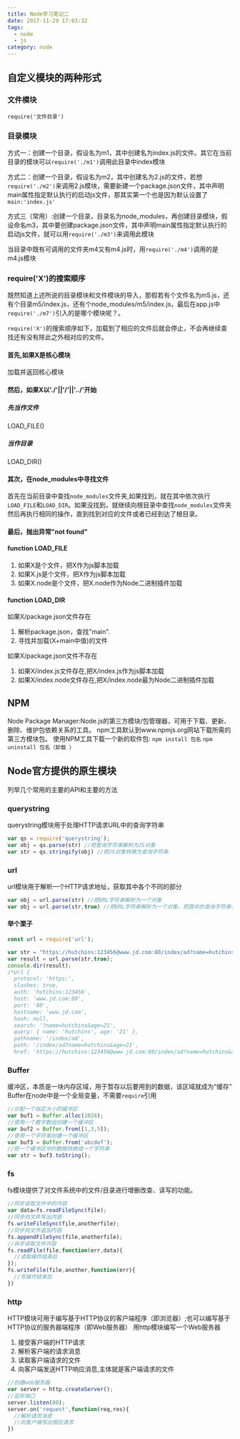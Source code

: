 ```yaml
---
title: Node学习笔记二
date: 2017-11-29 17:03:32
tags: 
  - node
  - js
category: node
---
```

## 自定义模块的两种形式 

### 文件模块

``require('文件目录')``

### 目录模块                    

方式一：创建一个目录，假设名为m1，其中创建名为index.js的文件。其它在当前目录的模块可以``require('./m1')``调用此目录中index模块

方式二：创建一个目录，假设名为m2，其中创建名为2.js的文件，若想``require('./m2')``来调用2.js模块，需要新建一个package.json文件，其中声明main属性指定默认执行的启动js文件，那其实第一个也是因为默认设置了``main:'index.js'``

方式三（常用）:创建一个目录，目录名为node_modules，再创建目录模块，假设命名m3，其中要创建package.json文件，其中声明main属性指定默认执行的启动js文件，就可以用``require('./m3')``来调用此模块

当目录中既有可调用的文件夹m4又有m4.js时，用``require('./m4')``调用的是m4.js模块


### require('X')的搜索顺序

既然知道上述所说的目录模块和文件模块的导入，那假若有个文件名为m5.js，还有个目录m5/index.js，还有个node_modules/m5/index.js，最后在app.js中``require('./m7')``引入的是哪个模块呢？。

``require('X')``的搜索顺序如下，加载到了相应的文件后就会停止，不会再继续查找还有没有除此之外相对应的文件。

#### 首先,如果X是核心模块

加载并返回核心模块

#### 然后，如果X以'./'||'/'||'../'开始

##### 先当作文件

LOAD_FILE()

##### 当作目录

LOAD_DIR()

#### 其次，在node_modules中寻找文件

首先在当前目录中查找``node_modules``文件夹,如果找到，就在其中依次执行``LOAD_FILE``和``LOAD_DIR``。如果没找到，就继续向根目录中查找``node_modules``文件夹然后再执行相同的操作，直到找到对应的文件或者已经到达了根目录。

#### 最后，抛出异常"not found"


#### function LOAD_FILE

1. 如果X是个文件，把X作为js脚本加载
2. 如果X.js是个文件，把X作为js脚本加载
3. 如果X.node是个文件，把X.node作为Node二进制插件加载



#### function LOAD_DIR

如果X/package.json文件存在

1. 解析package.json，查找"main".
2. 寻找并加载(X+main中值)的文件

如果X/package.json文件不存在

1. 如果X/index.js文件存在,把X/index.js作为js脚本加载
2. 如果X/index.node文件存在,把X/index.node最为Node二进制插件加载

## NPM

Node Package Manager:Node.js的第三方模块/包管理器，可用于下载、更新、删除、维护包依赖关系的工具。
npm工具默认到www.npmjs.org网站下载所需的第三方模块包。
使用NPM工具下载一个新的软件包:
``npm install 包名``
``npm uninstall 包名（卸载 ）``


## Node官方提供的原生模块

列举几个常用的主要的API和主要的方法

### querystring

querystring模块用于处理HTTP请求URL中的查询字符串

```js
var qs = require('querystring');
var obj = qs.parse(str) //把查询字符串解析为JS对象
var str = qs.stringify(obj) //把JS对象转换为查询字符串
```

### url

url模块用于解析一个HTTP请求地址，获取其中各个不同的部分
```js
var obj = url.parse(str) //把URL字符串解析为一个对象
var obj = url.parse(str,true) //把URL字符串解析为一个对象，把其中的查询字符串也解析为对象
```

#### 举个栗子

```js
const url = require('url');

var str = "https://hutchins:123456@www.jd.com:80/index/ad?name=hutchins&age=21";
var result = url.parse(str,true);
console.dir(result);
/*Url {
  protocol: 'https:',
  slashes: true,
  auth: 'hutchins:123456',
  host: 'www.jd.com:80',
  port: '80',
  hostname: 'www.jd.com',
  hash: null,
  search: '?name=hutchins&age=21',
  query: { name: 'hutchins', age: '21' },
  pathname: '/index/ad',
  path: '/index/ad?name=hutchins&age=21',
  href: 'https://hutchins:123456@www.jd.com:80/index/ad?name=hutchins&age=21' }*/
```


### Buffer

缓冲区，本质是一块内存区域，用于暂存以后要用到的数据，该区域就成为“缓存”
Buffer在node中是一个全局变量，不需要``require``引用

```js
//分配一个指定大小的缓冲区
var buf1 = Buffer.alloc(1024);
//使用一个数字数组创建一个缓冲区
var buf2 = Buffer.from([1,3,5]);
//使用一个字符串创建一个缓冲区
var buf3 = Buffer.from('abcdef');
//把一个缓冲区中的数据转换成一个字符串
var str = buf3.toString();
```

### fs

fs模块提供了对文件系统中的文件/目录进行增删改查、读写的功能。
```js
//同步读取文件中的内容
var data=fs.readFileSync(file);
//同步向文件写出内容
fs.writeFileSync(file,anotherfile);
//同步向文件追加内容
fs.appendFileSync(file,anotherfile);
//异步读取文件内容
fs.readFile(file,function(err,data){
  //读取操作结束后
});
fs.writeFile(file,another,function(err){
  //写操作结束后
})
```

### http
HTTP模块可用于编写基于HTTP协议的客户端程序（即浏览器）;也可以编写基于HTTP协议的服务器端程序（即Web服务器）
用http模块编写一个Web服务器
1. 接受客户端的HTTP请求
2. 解析客户端的请求消息
3. 读取客户端请求的文件
4. 向客户端发送HTTP响应消息,主体就是客户端请求的文件

```js
//创建web服务器
var server = http.createServer();
//监听端口
server.listen(80);
server.on('request',function(req,res){
  //解析请求消息
  //向客户端写出相应请求
})
```




 
